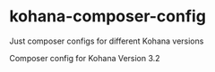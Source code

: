 kohana-composer-config
======================

Just composer configs for different Kohana versions

Composer config for Kohana Version 3.2
